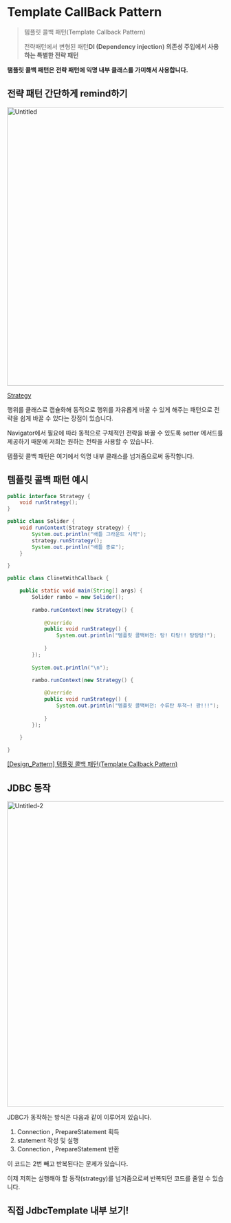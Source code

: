 # Template CallBack Pattern

> 템플릿 콜백 패턴(Template Callback Pattern)
> 
> 
>  전략패턴에서 변형된 패턴**DI (Dependency injection) 의존성 주입에서 사용하는 특별한 전략 패턴**
> 

**탬플릿 콜백 패턴은 전략 패턴에 익명 내부 클래스를 가미해서 사용합니다.**

## 전략 패턴 간단하게 remind하기

<img width="647" alt="Untitled" src="https://user-images.githubusercontent.com/68465557/167098577-6e62dd67-808c-4bdf-b97b-cf4f44dc07ac.png">


[Strategy](https://refactoring.guru/design-patterns/strategy)

행위를 클래스로 캡슐화해 동적으로 행위를 자유롭게 바꿀 수 있게 해주는 패턴으로 전략을 쉽게 바꿀 수 있다는 장점이 있습니다.

Navigator에서 필요에 따라 동적으로 구체적인 전략을 바꿀 수 있도록 setter 메서드를 제공하기 때문에 저희는 원하는 전략을 사용할 수 있습니다.

템플릿 콜백 패턴은 여기에서 익명 내부 클래스를 넘겨줌으로써 동작합니다.

## 템플릿 콜백 패턴 예시

```java
public interface Strategy {
	void runStrategy();
}
```

```java
public class Solider {
	void runContext(Strategy strategy) {
		System.out.println("배틀 그라운드 시작");
		strategy.runStrategy();
		System.out.println("배틀 종료");
	}

}
```

```java
public class ClinetWithCallback {

	public static void main(String[] args) {
		Solider rambo = new Solider();
	
		rambo.runContext(new Strategy() {
			
			@Override
			public void runStrategy() {
				System.out.println("템플릿 콜백버전: 탕! 타탕!! 탕탕탕!");
				
			}
		});
		
		System.out.println("\n");

		rambo.runContext(new Strategy() {
			
			@Override
			public void runStrategy() {
				System.out.println("템플릿 콜백버전: 수류탄 투척~! 쾅!!!");
				
			}
		});
		
	}

}
```

[[Design_Pattern] 탬플릿 콜백 패턴(Template Callback Pattern)](https://limkydev.tistory.com/85)

## JDBC 동작 
<img width="709" alt="Untitled-2" src="https://user-images.githubusercontent.com/68465557/167098766-1d4f3fc6-2ebd-4e95-a7f8-af1cb77bbf29.png">


JDBC가 동작하는 방식은 다음과 같이 이루어져 있습니다.

1. Connection , PrepareStatement 획득
2. statement  작성 및 실행
3. Connection , PrepareStatement 반환

이 코드는 2번 빼고 반복된다는 문제가 있습니다.

이제 저희는 실행해야 할 동작(strategy)를 넘겨줌으로써 반복되던 코드를 줄일 수 있습니다.

## 직접 JdbcTemplate 내부 보기!
